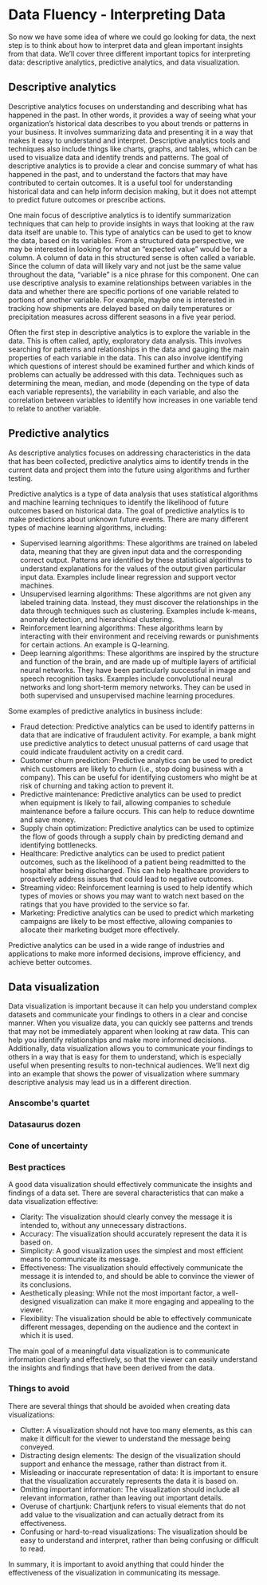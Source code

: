 # Data Fluency - Interpreting Data

So now we have some idea of where we could go looking for data, the next step is to think about how to interpret data and glean important insights from that data. We’ll cover three different important topics for interpreting data: descriptive analytics, predictive analytics, and data visualization.

## Descriptive analytics

Descriptive analytics focuses on understanding and describing what has happened in the past. In other words, it provides a way of seeing what your organization’s historical data describes to you about trends or patterns in your business. It involves summarizing data and presenting it in a way that makes it easy to understand and interpret. Descriptive analytics tools and techniques also include things like charts, graphs, and tables, which can be used to visualize data and identify trends and patterns. The goal of descriptive analytics is to provide a clear and concise summary of what has happened in the past, and to understand the factors that may have contributed to certain outcomes. It is a useful tool for understanding historical data and can help inform decision making, but it does not attempt to predict future outcomes or prescribe actions.

One main focus of descriptive analytics is to identify summarization techniques that can help to provide insights in ways that looking at the raw data itself are unable to. This type of analytics can be used to get to know the data, based on its variables. From a structured data perspective, we may be interested in looking for what an “expected value” would be for a column. A column of data in this structured sense is often called a variable. Since the column of data will likely vary and not just be the same value throughout the data, “variable” is a nice phrase for this component. One can use descriptive analysis to examine relationships between variables in the data and whether there are specific portions of one variable related to portions of another variable. For example, maybe one is interested in tracking how shipments are delayed based on daily temperatures or precipitation measures across different seasons in a five year period.

Often the first step in descriptive analytics is to explore the variable in the data. This is often called, aptly, exploratory data analysis. This involves searching for patterns and relationships in the data and gauging the main properties of each variable in the data. This can also involve identifying which questions of interest should be examined further and which kinds of problems can actually be addressed with this data. Techniques such as determining the mean, median, and mode (depending on the type of data each variable represents), the variability in each variable, and also the correlation between variables to identify how increases in one variable tend to relate to another variable.

## Predictive analytics

As descriptive analytics focuses on addressing characteristics in the data that has been collected, predictive analytics aims to identify trends in the current data and project them into the future using algorithms and further testing.

Predictive analytics is a type of data analysis that uses statistical algorithms and machine learning techniques to identify the likelihood of future outcomes based on historical data. The goal of predictive analytics is to make predictions about unknown future events. There are many different types of machine learning algorithms, including:

  - Supervised learning algorithms: These algorithms are trained on labeled data, meaning that they are given input data and the corresponding correct output. Patterns are identified by these statistical algorithms to understand explanations for the values of the output given particular input data. Examples include linear regression and support vector machines.
  - Unsupervised learning algorithms: These algorithms are not given any labeled training data. Instead, they must discover the relationships in the data through techniques such as clustering. Examples include k-means, anomaly detection, and hierarchical clustering.
  - Reinforcement learning algorithms: These algorithms learn by interacting with their environment and receiving rewards or punishments for certain actions. An example is Q-learning.
  - Deep learning algorithms: These algorithms are inspired by the structure and function of the brain, and are made up of multiple layers of artificial neural networks. They have been particularly successful in image and speech recognition tasks. Examples include convolutional neural networks and long short-term memory networks. They can be used in both supervised and unsupervised machine learning procedures.

Some examples of predictive analytics in business include:

  - Fraud detection: Predictive analytics can be used to identify patterns in data that are indicative of fraudulent activity. For example, a bank might use predictive analytics to detect unusual patterns of card usage that could indicate fraudulent activity on a credit card.
  - Customer churn prediction: Predictive analytics can be used to predict which customers are likely to churn (i.e., stop doing business with a company). This can be useful for identifying customers who might be at risk of churning and taking action to prevent it.
  - Predictive maintenance: Predictive analytics can be used to predict when equipment is likely to fail, allowing companies to schedule maintenance before a failure occurs. This can help to reduce downtime and save money.
  - Supply chain optimization: Predictive analytics can be used to optimize the flow of goods through a supply chain by predicting demand and identifying bottlenecks.
  - Healthcare: Predictive analytics can be used to predict patient outcomes, such as the likelihood of a patient being readmitted to the hospital after being discharged. This can help healthcare providers to proactively address issues that could lead to negative outcomes.
  - Streaming video: Reinforcement learning is used to help identify which types of movies or shows you may want to watch next based on the ratings that you have provided to the service so far.
  - Marketing: Predictive analytics can be used to predict which marketing campaigns are likely to be most effective, allowing companies to allocate their marketing budget more effectively.

Predictive analytics can be used in a wide range of industries and applications to make more informed decisions, improve efficiency, and achieve better outcomes.

## Data visualization

Data visualization is important because it can help you understand complex datasets and communicate your findings to others in a clear and concise manner. When you visualize data, you can quickly see patterns and trends that may not be immediately apparent when looking at raw data. This can help you identify relationships and make more informed decisions. Additionally, data visualization allows you to communicate your findings to others in a way that is easy for them to understand, which is especially useful when presenting results to non-technical audiences. We’ll next dig into an example that shows the power of visualization where summary descriptive analysis may lead us in a different direction.

### Anscombe's quartet

### Datasaurus dozen

### Cone of uncertainty

### Best practices

A good data visualization should effectively communicate the insights and findings of a data set. There are several characteristics that can make a data visualization effective:

  - Clarity: The visualization should clearly convey the message it is intended to, without any unnecessary distractions.
  - Accuracy: The visualization should accurately represent the data it is based on.
  - Simplicity: A good visualization uses the simplest and most efficient means to communicate its message.
  - Effectiveness: The visualization should effectively communicate the message it is intended to, and should be able to convince the viewer of its conclusions.
  - Aesthetically pleasing: While not the most important factor, a well-designed visualization can make it more engaging and appealing to the viewer.
  - Flexibility: The visualization should be able to effectively communicate different messages, depending on the audience and the context in which it is used.

The main goal of a meaningful data visualization is to communicate information clearly and effectively, so that the viewer can easily understand the insights and findings that have been derived from the data.

### Things to avoid

There are several things that should be avoided when creating data visualizations:

  - Clutter: A visualization should not have too many elements, as this can make it difficult for the viewer to understand the message being conveyed.
  - Distracting design elements: The design of the visualization should support and enhance the message, rather than distract from it.
  - Misleading or inaccurate representation of data: It is important to ensure that the visualization accurately represents the data it is based on.
  - Omitting important information: The visualization should include all relevant information, rather than leaving out important details.
  - Overuse of chartjunk: Chartjunk refers to visual elements that do not add value to the visualization and can actually detract from its effectiveness.
  - Confusing or hard-to-read visualizations: The visualization should be easy to understand and interpret, rather than being confusing or difficult to read.

In summary, it is important to avoid anything that could hinder the effectiveness of the visualization in communicating its message.


